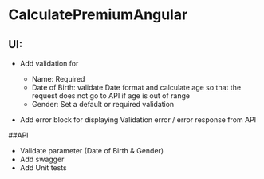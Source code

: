 # CalculatePremiumAngular
## UI: 
- Add validation for
  - Name: Required
  - Date of Birth: validate Date format and calculate age so that the request does not go to API if age is out of range
  - Gender: Set a default or required validation

- Add error block for displaying Validation error / error response from API
  
##API
- Validate parameter (Date of Birth & Gender)
- Add swagger
- Add Unit tests
